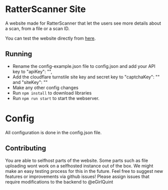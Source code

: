 # RatterScanner Site

A website made for RatterScanner that let the users see more details about a scan, from a file or a scan ID.

You can test the website directly from [here](https://scan.ratterscanner.com/).

## Running

- Rename the config-example.json file to config.json and add your API key to "apiKey": "<apikeyGoHere>",
- Add the cloudflare turnstile site key and secret key to  "captchaKey": "<secretKeyGoHere>" and "siteKey": "<siteKeygoHere>"
- Make any other config changes 
- Run `npm install` to download libraries
- Run `npm run start` to start the webserver.

# Config
All configuration is done in the config.json file.

## Contributing
You are able to selfhost parts of the website. Some parts such as file uploading wont work on a selfhosted instance out of the box. We might make an easy testing process for this in the future.
Feel free to suggest new features or improvements via github issues! Please assign issues that require modifications to the backend to @eGirlQuint
